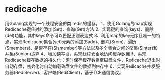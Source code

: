 # redicache
用Golang实现的一个线程安全的类 redis的缓存。
	1、使用Golang的map实现Redicache键值对的添加(Set)、查询(Get)方法
	2、实现键的查询(keys)、删除(del)功能，其中keys命令可以匹配正则表达式
	3、利用map的key无序且唯一的特点，实现Redicache集合(set)元素的添加(Sadd)、删除(Srem)、遍历(Smembers)、是否存在(Sismember)等方法以及多个集合之间的交集(Sinter)和并集(Sunion)运算
	4、增加读写锁，实现线程安全地访问缓存数据
	5、实现Redicache缓存数据的持久化：定时保存缓存数据至磁盘文件，Redicache退出时自动存盘，初始化时自动加载磁盘文件的数据到内存中
	6、实现Redicache并发服务器(RediServer)、客户端(RediClient)，基于TCP通信协议。
